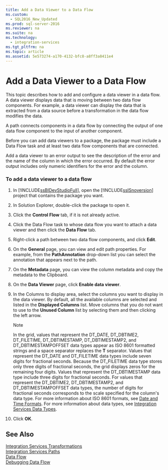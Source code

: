 ```yaml
---
title: Add a Data Viewer to a Data Flow
ms.custom: 
  - SQL2016_New_Updated
ms.prod: sql-server-2016
ms.reviewer: na
ms.suite: na
ms.technology: 
  - integration-services
ms.tgt_pltfrm: na
ms.topic: article
ms.assetid: 5e573274-a170-4132-bfc8-a8ff3a8411e4
---
```

# Add a Data Viewer to a Data Flow
This topic describes how to add and configure a data viewer in a data flow. A data viewer displays data that is moving between two data flow components. For example, a data viewer can display the data that is extracted from a data source before a transformation in the data flow modifies the data.  
  
 A path connects components in a data flow by connecting the output of one data flow component to the input of another component.  
  
 Before you can add data viewers to a package, the package must include a Data Flow task and at least two data flow components that are connected.  
  
 Add a data viewer to an error output to see the description of the error and the name of the column in which the error occurred. By default the error output includes only numeric identifiers for the error and the column.  
  
### To add a data viewer to a data flow  
  
1.  In [!INCLUDE[ssBIDevStudioFull](../../Topics/TopicNameContainA/includes/ssBIDevStudioFull_md.md)], open the [!INCLUDE[ssISnoversion](../../Topics/TopicNameContainA/includes/ssISnoversion_md.md)] project that contains the package you want.  
  
2.  In Solution Explorer, double-click the package to open it.  
  
3.  Click the **Control Flow** tab, if it is not already active.  
  
4.  Click the Data Flow task to whose data flow you want to attach a data viewer and then click the **Data Flow** tab.  
  
5.  Right-click a path between two data flow components, and click **Edit**.  
  
6.  On the **General** page, you can view and edit path properties. For example, from the **PathAnnotation** drop-down list you can select the annotation that appears next to the path.  
  
7.  On the **Metadata** page, you can view the column metadata and copy the metadata to the Clipboard.  
  
8.  On the **Data Viewer** page, click **Enable data viewer**.  
  
9. In the Columns to display area, select the columns you want to display in the data viewer. By default, all the available columns are selected and listed in the **Displayed Columns** list. Move columns that you do not want to use to the **Unused Column** list by selecting them and then clicking the left arrow.  
  
    > [!NOTE]  
    >  In the grid, values that represent the DT_DATE, DT_DBTIME2, DT_FILETIME, DT_DBTIMESTAMP, DT_DBTIMESTAMP2, and DT_DBTIMESTAMPOFFSET data types appear as ISO 8601 formatted strings and a space separator replaces the **T** separator. Values that represent the DT_DATE and DT_FILETIME data types include seven digits for fractional seconds. Because the DT_FILETIME data type stores only three digits of fractional seconds, the grid displays zeros for the remaining four digits. Values that represent the DT_DBTIMESTAMP data type include three digits for fractional seconds. For values that represent the DT_DBTIME2, DT_DBTIMESTAMP2, and DT_DBTIMESTAMPOFFSET data types, the number of digits for fractional seconds corresponds to the scale specified for the column's data type. For more information about ISO 8601 formats, see [Date and Time Formats](../../Topics/TopicNameNotContainA/Date-and-Time-Formats.md). For more information about data types, see [Integration Services Data Types](../../Topics/TopicNameNotContainA/Integration-Services-Data-Types.md).  
  
10. Click **OK**.  
  
## See Also  
 [Integration Services Transformations](../../Topics/TopicNameNotContainA/Integration-Services-Transformations.md)   
 [Integration Services Paths](../../Topics/TopicNameNotContainA/Integration-Services-Paths.md)   
 [Data Flow](../../Topics/TopicNameNotContainA/Data-Flow.md)   
 [Debugging Data Flow](../../Topics/TopicNameNotContainA/Debugging-Data-Flow.md)